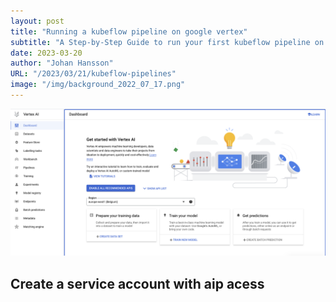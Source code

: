 ```yaml
---
layout: post 
title: "Running a kubeflow pipeline on google vertex"
subtitle: "A Step-by-Step Guide to run your first kubeflow pipeline on google vertex"
date: 2023-03-20
author: "Johan Hansson"
URL: "/2023/03/21/kubeflow-pipelines"
image: "/img/background_2022_07_17.png"
---
```



![enable vertex](../images/enable_vertex.png)

Create a service account with aip acess 
- 